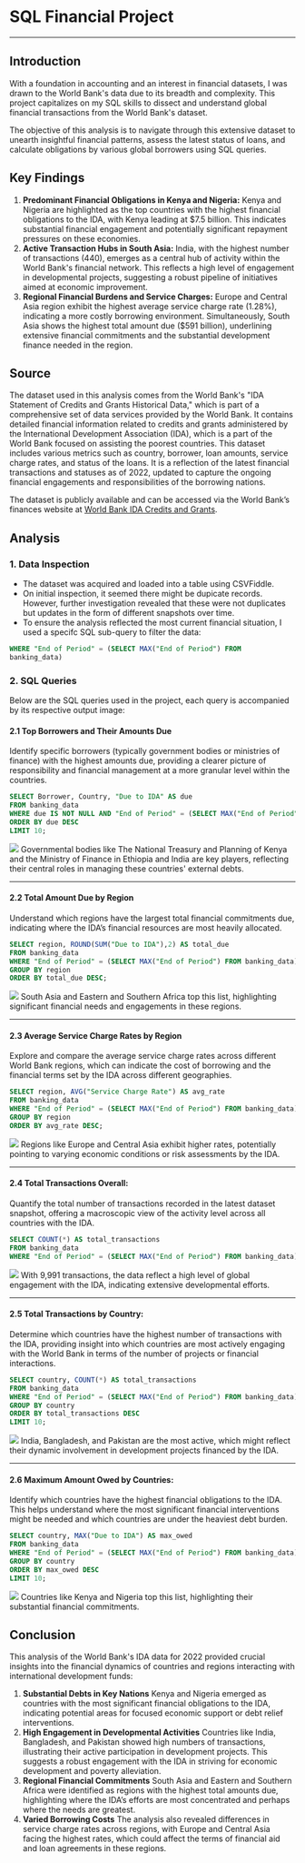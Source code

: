 # SQL Financial Project
---
## Introduction
With a foundation in accounting and an interest in financial datasets, I was drawn to the World Bank's data due to its breadth and complexity. This project capitalizes on my SQL skills to dissect and understand global
financial transactions from the World Bank's dataset. 

The objective of this analysis is to navigate through this extensive dataset to unearth insightful financial patterns, assess the latest status of loans, and calculate obligations by various global borrowers using SQL queries.

## Key Findings
1. **Predominant Financial Obligations in Kenya and Nigeria:** Kenya and Nigeria are highlighted as the top countries with the highest financial obligations to the IDA, with Kenya leading at $7.5 billion. This indicates substantial financial engagement and potentially significant repayment pressures on these economies.
2. **Active Transaction Hubs in South Asia:** India, with the highest number of transactions (440), emerges as a central hub of activity within the World Bank's financial network. This reflects a high level of engagement in developmental projects, suggesting a robust pipeline of initiatives aimed at economic improvement.
3. **Regional Financial Burdens and Service Charges:** Europe and Central Asia region exhibit the highest average service charge rate (1.28%), indicating a more costly borrowing environment. Simultaneously, South Asia shows the highest total amount due ($591 billion), underlining extensive financial commitments and the substantial development finance needed in the region.

## Source
The dataset used in this analysis comes from the World Bank's "IDA Statement of Credits and Grants Historical Data," which is part of a comprehensive set of data services provided by the World Bank. It contains
detailed financial information related to credits and grants administered by the International Development Association (IDA), which is a part of the World Bank focused on assisting the poorest countries. This dataset includes various metrics such as country, borrower, loan amounts, service charge rates, and status of the loans. It is a reflection of the latest financial transactions and statuses as of 2022, updated to capture the ongoing financial engagements and responsibilities of the borrowing nations.

The dataset is publicly available and can be accessed via the World Bank’s finances website at [World Bank IDA Credits and Grants](https://finances.worldbank.org/Loans-and-Credits/IDA-Statement-Of-Credits-and-Grants-Historical-Dat/tdwh-3krx).

## Analysis
### 1. Data Inspection
- The dataset was acquired and loaded into a table using CSVFiddle.
- On initial inspection, it seemed there might be dupicate records. However, further investigation revealed that these were not duplicates but updates in the form of different snapshots over time.
- To ensure the analysis reflected the most current financial situation, I used a specifc SQL sub-query to filter the data:
```sql
WHERE "End of Period" = (SELECT MAX("End of Period") FROM
banking_data)
```

### 2. SQL Queries
Below are the SQL queries used in the project, each query is accompanied by its respective output image:

#### 2.1 Top Borrowers and Their Amounts Due
Identify specific borrowers (typically government bodies or ministries of finance) with the highest amounts due, providing a clearer picture of responsibility and financial management at a more granular level within the countries.
```sql
SELECT Borrower, Country, "Due to IDA" AS due
FROM banking_data
WHERE due IS NOT NULL AND "End of Period" = (SELECT MAX("End of Period") FROM banking_data)
ORDER BY due DESC
LIMIT 10;
```
<img src="images/SFP1.JPG?raw=true"/>
Governmental bodies like The National Treasury and Planning of Kenya and the Ministry of Finance in Ethiopia and India are key players, reflecting their central roles in managing these countries' external
debts.

---

#### 2.2 Total Amount Due by Region
Understand which regions have the largest total financial commitments due, indicating where the IDA’s financial resources are most heavily allocated.
```sql
SELECT region, ROUND(SUM("Due to IDA"),2) AS total_due
FROM banking_data
WHERE "End of Period" = (SELECT MAX("End of Period") FROM banking_data)
GROUP BY region
ORDER BY total_due DESC;
```
<img src="images/SFP2.JPG?raw=true"/>
South Asia and Eastern and Southern Africa top this list, highlighting significant financial needs and engagements in these regions.

---

#### 2.3 Average Service Charge Rates by Region
Explore and compare the average service charge rates across different World Bank regions, which can indicate the cost of borrowing and the financial terms set by the IDA across different geographies.
```sql
SELECT region, AVG("Service Charge Rate") AS avg_rate
FROM banking_data
WHERE "End of Period" = (SELECT MAX("End of Period") FROM banking_data)
GROUP BY region
ORDER BY avg_rate DESC;
```
<img src="images/SFP3.JPG?raw=true"/>
Regions like Europe and Central Asia exhibit higher rates, potentially pointing to varying economic conditions or risk assessments by the IDA.

---

#### 2.4 Total Transactions Overall:
Quantify the total number of transactions recorded in the latest dataset snapshot, offering a macroscopic view of the activity level across all countries with the IDA.
```sql
SELECT COUNT(*) AS total_transactions
FROM banking_data
WHERE "End of Period" = (SELECT MAX("End of Period") FROM banking_data);
```
<img src="images/SFP4.JPG?raw=true"/>
With 9,991 transactions, the data reflect a high level of global engagement with the IDA, indicating extensive developmental efforts.

---

#### 2.5 Total Transactions by Country:
Determine which countries have the highest number of transactions with the IDA, providing insight into which countries are most actively engaging with the World Bank in terms of the number of projects or financial interactions.
```sql
SELECT country, COUNT(*) AS total_transactions
FROM banking_data
WHERE "End of Period" = (SELECT MAX("End of Period") FROM banking_data)
GROUP BY country
ORDER BY total_transactions DESC
LIMIT 10;
```
<img src="images/SFP5.JPG?raw=true"/>
India, Bangladesh, and Pakistan are the most active, which might reflect their dynamic involvement in development projects financed by the IDA.

---

#### 2.6 Maximum Amount Owed by Countries:
Identify which countries have the highest financial obligations to the IDA. This helps understand where the most significant financial interventions might be needed and which countries are under the heaviest debt burden.
```sql
SELECT country, MAX("Due to IDA") AS max_owed
FROM banking_data
WHERE "End of Period" = (SELECT MAX("End of Period") FROM banking_data)
GROUP BY country
ORDER BY max_owed DESC
LIMIT 10;
```
<img src="images/SFP6.JPG?raw=true"/>
Countries like Kenya and Nigeria top this list, highlighting their substantial financial commitments.

## Conclusion
This analysis of the World Bank's IDA data for 2022 provided crucial insights into the financial dynamics of countries and regions interacting with international development funds:
1. **Substantial Debts in Key Nations**
Kenya and Nigeria emerged as countries with the most significant financial obligations to the IDA,
indicating potential areas for focused economic support or debt relief interventions.
2. **High Engagement in Developmental Activities**
Countries like India, Bangladesh, and Pakistan showed high numbers of transactions, illustrating
their active participation in development projects. This suggests a robust engagement with the IDA in striving for economic development and poverty alleviation.
3. **Regional Financial Commitments**
South Asia and Eastern and Southern Africa were identified as regions with the highest total amounts due, highlighting where the IDA’s efforts are most concentrated and perhaps where the needs are greatest.
4. **Varied Borrowing Costs**
The analysis also revealed differences in service charge rates across regions, with Europe and Central Asia facing the highest rates, which could affect the terms of financial aid and loan agreements in these regions.


